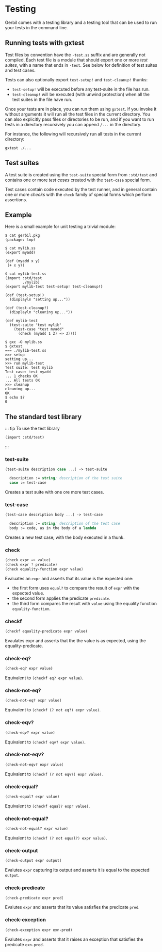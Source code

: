 # Testing

Gerbil comes with a testing library and a testing tool that can be used to run your tests
in the command line.

## Running tests with gxtest

Test files by convention have the `-test.ss` suffix and are generally not compiled.
Each test file is a module that should export one or more _test suites_, with a name that
ends in `-test`. See below for definition of test suites and test cases.

Tests can also optionally export `test-setup!` and `test-cleanup!` thunks:
- `test-setup!` will be executed before any test-suite in the file has run.
- `test-cleanup!` will be executed (with unwind protection) when all the test suites in the
  file have run.

Once your tests are in place, you can run them using `gxtest`.
If you invoke it without arguments it will run all the test files in the current directory.
You can also explicitly pass files or directories to be run, and if you want to run tests
in a directory recursively you can append `/...` in the directory.

For instance, the following will recursively run all tests in the current directory:
```
gxtest ./...
```

## Test suites

A test suite is created using the `test-suite` special form from `:std/test` and contains one
or more _test cases_ created with the `test-case` special form.

Test cases contain code executed by the test runner, and in general contain one or more _checks_ with the `check` family of special forms which perform assertions.


## Example
Here is a small example for unit testing a trivial module:

```
$ cat gerbil.pkg
(package: tmp)

$ cat mylib.ss
(export myadd)

(def (myadd x y)
 (+ x y))

$ cat mylib-test.ss
(import :std/test
        ./mylib)
(export mylib-test test-setup! test-cleanup!)

(def (test-setup!)
  (displayln "setting up..."))

(def (test-cleanup!)
  (displayln "cleaning up..."))

(def mylib-test
  (test-suite "test mylib"
    (test-case "test myadd"
      (check (myadd 1 2) => 3))))

$ gxc -O mylib.ss
$ gxtest
=== ./mylib-test.ss
>>> setup
setting up...
>>> run mylib-test
Test suite: test mylib
Test case: test myadd
... 1 checks OK
... All tests OK
>>> cleanup
cleaning up...
OK
$ echo $?
0
```


## The standard test library

::: tip To use the test library
```scheme
(import :std/test)
```
:::

### test-suite
```scheme
(test-suite description case ...) -> test-suite

  description := string; description of the test suite
  case := test-case
```

Creates a test suite with one ore more test cases.

### test-case
```scheme
(test-case description body ...) -> test-case

  description := string; description of the test case
  body := code, as in the body of a lambda
```

Creates a new test case, with the body executed in a thunk.

### check
```scheme
(check expr => value)
(check expr ? predicate)
(check equality-function expr value)
```

Evaluates an `expr` and asserts that its value is the expected one:
- the first form uses `equal?` to compare the result of `expr` with the expected value.
- the second form applies the predicate `predicate`.
- the third form compares the result with `value` using the equality function `equality-function`.


### checkf
```scheme
(checkf equality-predicate expr value)
```

Evaulates expr and asserts that the the value is as expected, using the equality-predicate.

### check-eq?
```scheme
(check-eq? expr value)
```

Equivalent to `(checkf eq? expr value)`.

### check-not-eq?
```scheme
(check-not-eq? expr value)
```

Equivalent to `(checkf (? not eq?) expr value)`.

### check-eqv?
```scheme
(check-eqv? expr value)
```

Equivalent to `(checkf eqv? expr value)`.


### check-not-eqv?
```scheme
(check-not-eqv? expr value)
```

Equivalent to `(checkf (? not eqv?) expr value)`.


### check-equal?
```scheme
(check-equal? expr value)
```

Equivalent to `(checkf equal? expr value)`.


### check-not-equal?
```scheme
(check-not-equal? expr value)
```

Equivalent to `(checkf (? not equal?) expr value)`.

### check-output
```scheme
(check-output expr output)
```

Evalutes `expr` capturing its output and asserts it is equal to the expected `output`.

### check-predicate
```scheme
(check-predicate expr pred)
```

Evalutes `expr` and asserts that its value satisfies the predicate `pred`.

### check-exception
```scheme
(check-exception expr exn-pred)
```

Evalutes `expr` and asserts that it raises an exception that satisfies the predicate `exn-pred`.
